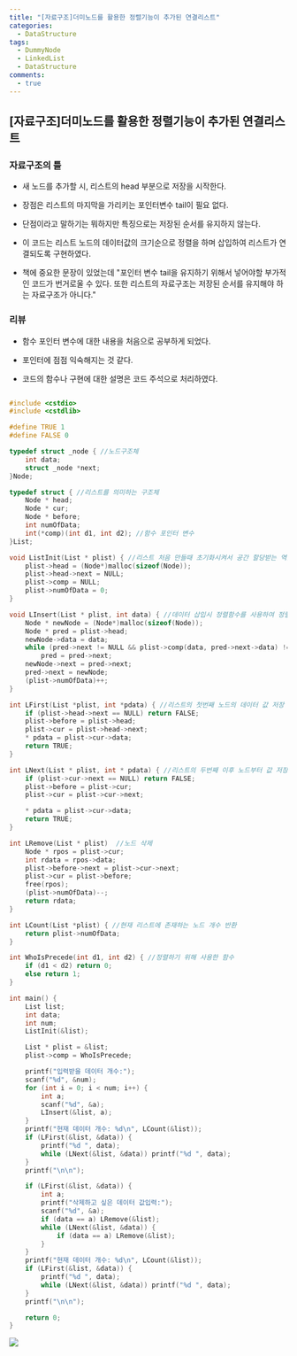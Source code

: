 ```yaml
---
title: "[자료구조]더미노드를 활용한 정렬기능이 추가된 연결리스트"
categories:
  - DataStructure
tags:
  - DummyNode
  - LinkedList
  - DataStructure
comments:
  - true
---
```


## [자료구조]더미노드를 활용한 정렬기능이 추가된 연결리스트

### 자료구조의 틀

* 새 노드를 추가할 시, 리스트의 head 부분으로 저장을 시작한다.

* 장점은 리스트의 마지막을 가리키는 포인터변수 tail이 필요 없다.

* 단점이라고 말하기는 뭐하지만 특징으로는 저장된 순서를 유지하지 않는다.

* 이 코드는 리스트 노드의 데이터값의 크기순으로 정렬을 하며 삽입하여 리스트가 연결되도록 구현하였다.

* 책에 중요한 문장이 있었는데 "포인터 변수 tail을 유지하기 위해서 넣어야할 부가적인 코드가 번거로울 수 있다. 또한 리스트의 자료구조는 저장된 순서를 유지해야 하는 자료구조가 아니다."

### 리뷰

* 함수 포인터 변수에 대한 내용을 처음으로 공부하게 되었다.

* 포인터에 점점 익숙해지는 것 같다.

* 코드의 함수나 구현에 대한 설명은 코드 주석으로 처리하였다.

```cpp

#include <cstdio>
#include <cstdlib>

#define TRUE 1
#define FALSE 0

typedef struct _node { //노드구조체
	int data;
	struct _node *next;
}Node;

typedef struct { //리스트를 의미하는 구조체
	Node * head;
	Node * cur;
	Node * before;
	int numOfData;
	int(*comp)(int d1, int d2); //함수 포인터 변수
}List;

void ListInit(List * plist) { //리스트 처음 만들때 초기화시켜서 공간 할당받는 역할
	plist->head = (Node*)malloc(sizeof(Node));
	plist->head->next = NULL;
	plist->comp = NULL;
	plist->numOfData = 0;
}

void LInsert(List * plist, int data) { //데이터 삽입시 정렬함수를 사용하여 정렬하며 리스트에 데이터 삽입
	Node * newNode = (Node*)malloc(sizeof(Node));
	Node * pred = plist->head;
	newNode->data = data;
	while (pred->next != NULL && plist->comp(data, pred->next->data) != 0)
		pred = pred->next;
	newNode->next = pred->next;
	pred->next = newNode;
	(plist->numOfData)++;
}

int LFirst(List *plist, int *pdata) { //리스트의 첫번째 노드의 데이터 값 저장 및 첫번째 노드 존재하는지에 대한 참/거짓반환
	if (plist->head->next == NULL) return FALSE;
	plist->before = plist->head;
	plist->cur = plist->head->next;
	* pdata = plist->cur->data;
	return TRUE;
}

int LNext(List * plist, int * pdata) { //리스트의 두번째 이후 노드부터 값 저장 및 반환
	if (plist->cur->next == NULL) return FALSE;
	plist->before = plist->cur;
	plist->cur = plist->cur->next;

	* pdata = plist->cur->data;
	return TRUE;
}

int LRemove(List * plist)  //노드 삭제
	Node * rpos = plist->cur;
	int rdata = rpos->data;
	plist->before->next = plist->cur->next;
	plist->cur = plist->before;
	free(rpos);
	(plist->numOfData)--;
	return rdata;
}

int LCount(List *plist) { //현재 리스트에 존재하는 노드 개수 반환
	return plist->numOfData;
}

int WhoIsPrecede(int d1, int d2) { //정렬하기 위해 사용한 함수
	if (d1 < d2) return 0;
	else return 1;
}

int main() {
	List list;
	int data;
	int num;
	ListInit(&list);

	List * plist = &list;
	plist->comp = WhoIsPrecede;

	printf("입력받을 데이터 개수:");
	scanf("%d", &num);
	for (int i = 0; i < num; i++) {
		int a;
		scanf("%d", &a);
		LInsert(&list, a);
	}
	printf("현재 데이터 개수: %d\n", LCount(&list));
	if (LFirst(&list, &data)) {
		printf("%d ", data);
		while (LNext(&list, &data)) printf("%d ", data);
	}
	printf("\n\n");

	if (LFirst(&list, &data)) {
		int a;
		printf("삭제하고 싶은 데이터 값입력:");
		scanf("%d", &a);
		if (data == a) LRemove(&list);
		while (LNext(&list, &data)) {
			if (data == a) LRemove(&list);
		}
	}
	printf("현재 데이터 개수: %d\n", LCount(&list));
	if (LFirst(&list, &data)) {
		printf("%d ", data);
		while (LNext(&list, &data)) printf("%d ", data);
	}
	printf("\n\n");

	return 0;
}
```

![](/assets/img/Algorithm/0521.png)
